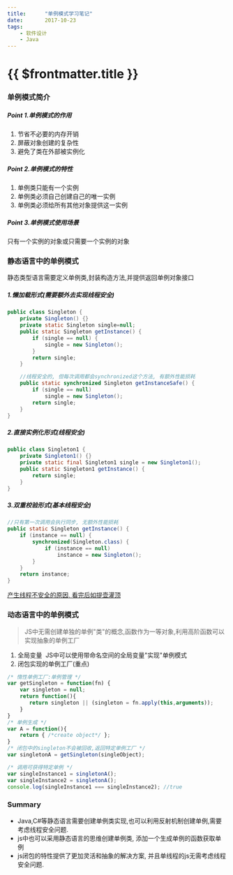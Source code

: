 ```yaml
---
title:      "单例模式学习笔记"
date:       2017-10-23
tags:
    - 软件设计
    - Java
---
```


# {{ $frontmatter.title }}
### 单例模式简介
##### Point 1.单例模式的作用
1. 节省不必要的内存开销
2. 屏蔽对象创建的复杂性
3. 避免了类在外部被实例化

##### Point 2.单例模式的特性
1. 单例类只能有一个实例
2. 单例类必须自己创建自己的唯一实例
3. 单例类必须给所有其他对象提供这一实例  

##### Point 3.单例模式使用场景
只有一个实例的对象或只需要一个实例的对象

### 静态语言中的单例模式
静态类型语言需要定义单例类,封装构造方法,并提供返回单例对象接口

##### 1.懒加载形式(需要额外去实现线程安全)
```java
public class Singleton {
    private Singleton() {}
    private static Singleton single=null;
    public static Singleton getInstance() {
        if (single == null) {
            single = new Singleton();
        }
        return single;
    }

    //线程安全的, 但每次调用都会synchronized这个方法, 有额外性能损耗
    public static synchronized Singleton getInstanceSafe() {
        if (single == null)         
            single = new Singleton();
        return single;              
    }
}

```

##### 2.直接实例化形式(线程安全)
```java
public class Singleton1 {
    private Singleton1() {}
    private static final Singleton1 single = new Singleton1();
    public static Singleton1 getInstance() {
        return single;
    }
}
```

##### 3.双重校验形式(基本线程安全)
```java
//只有第一次调用会执行同步, 无额外性能损耗
public static Singleton getInstance() {
    if (instance == null) {
        synchronized(Singleton.class) {
            if (instance == null)
                instance = new Singleton();
        }
    }
    return instance;
}
```
[产生线程不安全的原因, 看完后如提壶灌顶](//blog.csdn.net/kufeiyun/article/details/6166673)

### 动态语言中的单例模式

> JS中无需创建单独的单例"类"的概念,函数作为一等对象,利用高阶函数可以实现抽象的单例工厂   

1. 全局变量 &nbsp;JS中可以使用带命名空间的全局变量"实现"单例模式
2. 闭包实现的单例工厂(<span class="turn-red">重点</span>)

```js
/* 惰性单例工厂:单例管理 */
var getSingleton = function(fn) {
    var singleton = null;
    return function(){
       return singleton || (singleton = fn.apply(this,arguments));
    }
}
/* 单例生成 */
var A = function(){
    return { /*create object*/ };
}
/* 闭包中的singleton不会被回收,返回特定单例工厂 */
var singletonA = getSingleton(singleObject);

/* 调用可获得特定单例 */
var singleInstance1 = singletonA();
var singleInstance2 = singletonA();
console.log(singleInstance1 === singleInstance2); //true
```

### Summary
- Java,C#等静态语言需要创建单例类实现,也可以利用反射机制创建单例,需要考虑线程安全问题.
- js中也可以采用静态语言的思维创建单例类, 添加一个生成单例的函数获取单例
- js闭包的特性提供了更加灵活和抽象的解决方案, 并且单线程的js无需考虑线程安全问题.